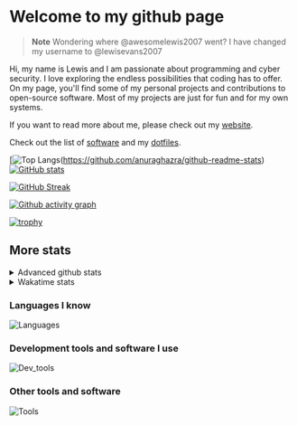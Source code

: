# Welcome to my github page

> **Note**
> Wondering where @awesomelewis2007 went? I have changed my username to @lewisevans2007

Hi, my name is Lewis and I am passionate about programming and cyber security. I love exploring the endless possibilities that coding has to offer. On my page, you'll find some of my personal projects and contributions to open-source software. Most of my projects are just for fun and for my own systems.

If you want to read more about me, please check out my [website](https://lewisevans2007.github.io/).

Check out the list of [software](https://github.com/lewisevans2007/lewisevans2007/blob/master/software.md) and my [dotfiles](https://github.com/lewisevans2007/dotfiles).

[![Top Langs](https://github-readme-stats.vercel.app/api/top-langs/?username=lewisevans2007&hide=html,css,jupyter%20notebook&langs_count=10&layout=donut&theme=transparent&exclude_repo=GPT-code-repository,Obsidian_vault,Apple-PowerManagement,Apple-Security,CMake,qemu,swift,tcpdump,xnu)(https://github.com/anuraghazra/github-readme-stats) 
[![GitHub stats](https://github-readme-stats.vercel.app/api?username=lewisevans2007&show_icons=true&theme=transparent)](https://github.com/anuraghazra/github-readme-stats)

[![GitHub Streak](https://streak-stats.demolab.com?user=lewisevans2007&theme=transparent)](https://git.io/streak-stats)

[![Github activity graph](https://github-readme-activity-graph.vercel.app/graph?username=lewisevans2007&theme=github-compact&area=true)](https://github.com/ashutosh00710/github-readme-activity-graph)

[![trophy](https://github-profile-trophy.vercel.app/?username=lewisevans2007&theme=darkhub)](https://github.com/ryo-ma/github-profile-trophy)

## More stats
<details close>
<summary>Advanced github stats</summary>
<br>
  
![Metrics](https://raw.githubusercontent.com/lewisevans2007/lewisevans2007/master/github-metrics.svg)
  
</details>

<details close>
<summary>Wakatime stats</summary>
<br>

<!--START_SECTION:waka-->

```txt
Python           42 mins         ████████░░░░░░░░░░░░░░░░░   31.94 %
Java             21 mins         ████░░░░░░░░░░░░░░░░░░░░░   16.56 %
Makefile         19 mins         ███▓░░░░░░░░░░░░░░░░░░░░░   14.93 %
C                16 mins         ███▒░░░░░░░░░░░░░░░░░░░░░   12.78 %
Assembly         8 mins          █▓░░░░░░░░░░░░░░░░░░░░░░░   06.76 %
Text             6 mins          █▒░░░░░░░░░░░░░░░░░░░░░░░   05.19 %
Markdown         4 mins          █░░░░░░░░░░░░░░░░░░░░░░░░   03.57 %
YAML             3 mins          ▓░░░░░░░░░░░░░░░░░░░░░░░░   02.51 %
C++              2 mins          ▒░░░░░░░░░░░░░░░░░░░░░░░░   01.78 %
XML              1 min           ▒░░░░░░░░░░░░░░░░░░░░░░░░   01.30 %
Other            0 secs          ▒░░░░░░░░░░░░░░░░░░░░░░░░   00.74 %
Ezhil            0 secs          ▒░░░░░░░░░░░░░░░░░░░░░░░░   00.71 %
ca65 assembler   0 secs          ░░░░░░░░░░░░░░░░░░░░░░░░░   00.44 %
Git Config       0 secs          ░░░░░░░░░░░░░░░░░░░░░░░░░   00.36 %
INI              0 secs          ░░░░░░░░░░░░░░░░░░░░░░░░░   00.24 %
```

<!--END_SECTION:waka-->
</details>

### Languages I know
![Languages](https://skillicons.dev/icons?i=python,cpp,cs,c,javascript,nodejs,dotnet,bash,css,html,rust)
### Development tools and software I use
![Dev_tools](https://skillicons.dev/icons?i=git,docker,github,googlecloud,vscode,visualstudio,raspberrypi,linux,powershell,replit)
### Other tools and software
![Tools](https://skillicons.dev/icons?i=blender,ps,pr,ai,xd,figma)
